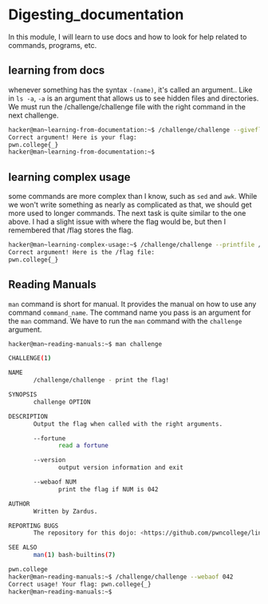 # Digesting_documentation
In this module, I will learn to use docs and how to look for help related to commands, programs, etc.
 ## learning from docs
 whenever something has the syntax ```-(name)```, it's called an argument.. Like in ```ls -a```, ```-a``` is an argument that allows us to see hidden files and directories. We must run the /challenge/challenge file with the right command in the next challenge.
 ```bash
hacker@man~learning-from-documentation:~$ /challenge/challenge --giveflag
Correct argument! Here is your flag:
pwn.college{_}
hacker@man~learning-from-documentation:~$
```

## learning complex usage
some commands are more complex than I know, such as ```sed``` and ```awk```. While we won't write something as nearly as complicated as that, we should get more used to longer commands. The next task is quite similar to the one above. I had a slight issue with where the flag would be, but then I remembered that /flag stores the flag.
```bash
hacker@man~learning-complex-usage:~$ /challenge/challenge --printfile /flag
Correct argument! Here is the /flag file:
pwn.college{_}
```

## Reading Manuals
```man``` command is short for manual. It provides the manual on how to use any command ```command_name```. The command name you pass is an argument for the ```man``` command. We have to run the ```man``` command with the ```challenge``` argument.

```bash
hacker@man~reading-manuals:~$ man challenge

CHALLENGE(1)                                                                                  Challenge Commands                                                                                 CHALLENGE(1)

NAME
       /challenge/challenge - print the flag!

SYNOPSIS
       challenge OPTION

DESCRIPTION
       Output the flag when called with the right arguments.

       --fortune
              read a fortune

       --version
              output version information and exit

       --webaof NUM
              print the flag if NUM is 042

AUTHOR
       Written by Zardus.

REPORTING BUGS
       The repository for this dojo: <https://github.com/pwncollege/linux-luminarium/>

SEE ALSO
       man(1) bash-builtins(7)

pwn.college                                                                                        May 2024                                                                                      CHALLENGE(1)
hacker@man~reading-manuals:~$ /challenge/challenge --webaof 042
Correct usage! Your flag: pwn.college{_}
hacker@man~reading-manuals:~$
```

